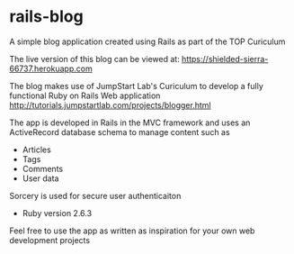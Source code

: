 # rails-blog
A simple blog application created using Rails as part of the TOP Curiculum

The live version of this blog can be viewed at: 
https://shielded-sierra-66737.herokuapp.com

The blog makes use of JumpStart Lab's Curiculum to develop a fully functional Ruby on Rails Web application
http://tutorials.jumpstartlab.com/projects/blogger.html

The app is developed in Rails in the MVC framework and uses an ActiveRecord database schema to manage content such as 
- Articles
- Tags
- Comments
- User data

Sorcery is used for secure user authenticaiton 

* Ruby version
2.6.3

Feel free to use the app as written as inspiration for your own web development projects
